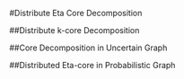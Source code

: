 #Distribute Eta Core Decomposition

##Distribute k-core Decomposition

##Core Decomposition in Uncertain Graph

##Distributed Eta-core in Probabilistic Graph